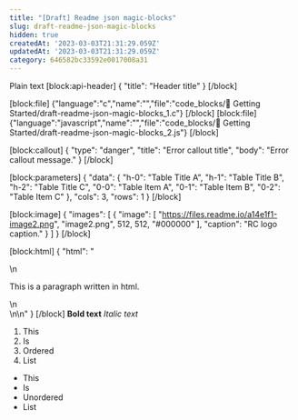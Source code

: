 ```yaml
---
title: "[Draft] Readme json magic-blocks"
slug: draft-readme-json-magic-blocks
hidden: true
createdAt: '2023-03-03T21:31:29.059Z'
updatedAt: '2023-03-03T21:31:29.059Z'
category: 646582bc33592e0017008a31
---
```

Plain text
[block:api-header]
{
  "title": "Header title"
}
[/block]

[block:file]
{"language":"c","name":"","file":"code_blocks/🚀 Getting Started/draft-readme-json-magic-blocks_1.c"}
[/block]
[block:file]
{"language":"javascript","name":"","file":"code_blocks/🚀 Getting Started/draft-readme-json-magic-blocks_2.js"}
[/block]


[block:callout]
{
  "type": "danger",
  "title": "Error callout title",
  "body": "Error callout message."
}
[/block]

[block:parameters]
{
  "data": {
    "h-0": "Table Title A",
    "h-1": "Table Title B",
    "h-2": "Table Title C",
    "0-0": "Table Item A",
    "0-1": "Table Item B",
    "0-2": "Table Item C"
  },
  "cols": 3,
  "rows": 1
}
[/block]

[block:image]
{
  "images": [
    {
      "image": [
        "https://files.readme.io/a14e1f1-image2.png",
        "image2.png",
        512,
        512,
        "#000000"
      ],
      "caption": "RC logo caption."
    }
  ]
}
[/block]

[block:html]
{
  "html": "<div>\n  <p>This is a paragraph written in html.</p>\n</div>\n\n<style></style>"
}
[/block]
**Bold text**
*Italic text*

1. This
2. Is
3. Ordered
4. List 

- This
- Is
- Unordered
- List
